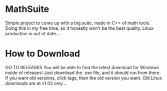 # MathSuite
Simple project to come up with a big suite, made in C++ of math tools. Doing this in my free time, so it honestly won't be the best quality. Linux production is out of date....

# How to Download
GO TO RELEASES
You will be able to find the latest download for Windows inside of releases! Just download the .exe file, and it should run from there. If you want old versions, click tags, then the old version you want. Old Linux downloads are at v1.03 only...
